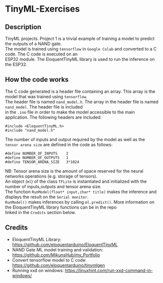 # TinyML-Exercises  

## Description  
TinyML projects. Project 1 is a trivial example of training a model to predict the outputs of a NAND gate.  
The model is trained using ``tensorflow`` in ``Google Colab`` and converted to a C code. The C code is executed on an  
ESP32 module. The EloquentTinyML library is used to run the inference on the ESP32.   

## How the code works  
The C code generated is a header file containing an array. This array is the model that was trained using ``tensorflow``.  
The header file is named ``nand_model.h``. The array in the header file is named ``nand_model``. The header file is included  
in the ``.ino`` file in order to make the model accessible to the main application. The following headers are included:  

```
#include <EloquentTinyML.h>
#include "nand_model.h"
```  
The number of inputs and output required by the model as well as the ``tensor arena size`` are defined in the code as follows:  

```
#define NUMBER_OF_INPUTS    2
#define NUMBER_OF_OUTPUTS   1
#define TENSOR_ARENA_SIZE   3*1024
```

NB: Tensor arena size is the amount of space reserved for the neural networks operations (e.g. storage of tensors).  
An object (``ml``) of the class ``TFLite`` is instantiated and initialized with the number of inputs,outputs and tensor arena size.  
The function ``RunModel(float* input,char* title)`` makes the inference and displays the result on the ``Serial monitor``.  
``RunModel()`` makes inferences by calling ``ml.predict()``. More information on the EloquentTinyML library functions can be in the repo  
linked in the ``Credits`` section below.  

## Credits  
- EloquentTinyML Library: https://github.com/eloquentarduino/EloquentTinyML  
- NAND Gate ML model training and validation: https://github.com/MikunsHub/my_Portfolio  
- Convert tensorflow model to C code: https://github.com/eloquentarduino/tinymlgen  
- Running xxd on windows: https://linuxhint.com/run-xxd-command-in-windows/  

